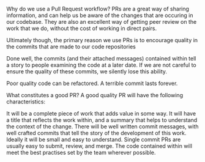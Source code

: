 Why do we use a Pull Request workflow?
PRs are a great way of sharing information, and can help us be aware of the changes that are occuring in our codebase. They are also an excellent way of getting peer review on the work that we do, without the cost of working in direct pairs.

Ultimately though, the primary reason we use PRs is to encourage quality in the commits that are made to our code repositories

Done well, the commits (and their attached messages) contained within tell a story to people examining the code at a later date. If we are not careful to ensure the quality of these commits, we silently lose this ability.

Poor quality code can be refactored. A terrible commit lasts forever.

What constitutes a good PR?
A good quality PR will have the following characteristics:

It will be a complete piece of work that adds value in some way.
It will have a title that reflects the work within, and a summary that helps to understand the context of the change.
There will be well written commit messages, with well crafted commits that tell the story of the development of this work.
Ideally it will be small and easy to understand. Single commit PRs are usually easy to submit, review, and merge.
The code contained within will meet the best practises set by the team wherever possible.
